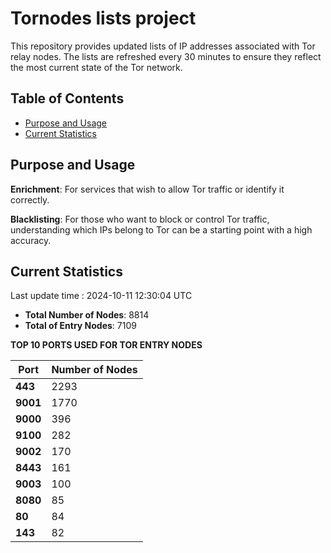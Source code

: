 # Tornodes lists project

This repository provides updated lists of IP addresses associated with Tor relay nodes. The lists are refreshed every 30 minutes to ensure they reflect the most current state of the Tor network.

## Table of Contents

- [Purpose and Usage](#purpose-and-usage)
- [Current Statistics](#current-statistics)


## Purpose and Usage

**Enrichment**: For services that wish to allow Tor traffic or identify it correctly.

**Blacklisting**: For those who want to block or control Tor traffic, understanding which IPs belong to Tor can be a starting point with a high accuracy.

## Current Statistics

Last update time : 2024-10-11 12:30:04 UTC

- **Total Number of Nodes**: 8814
- **Total of Entry Nodes**: 7109

**TOP 10 PORTS USED FOR TOR ENTRY NODES**

| **Port** | **Number of Nodes** |
|------|-----------------|
| **443**   | 2293  |
| **9001**   | 1770  |
| **9000**   | 396  |
| **9100**   | 282  |
| **9002**   | 170  |
| **8443**   | 161  |
| **9003**   | 100  |
| **8080**   | 85  |
| **80**   | 84  |
| **143**   | 82  |

